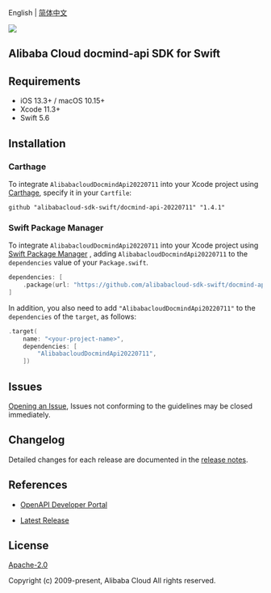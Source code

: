English | [简体中文](README-CN.md)

![](https://aliyunsdk-pages.alicdn.com/icons/AlibabaCloud.svg)

## Alibaba Cloud docmind-api SDK for Swift

## Requirements

- iOS 13.3+ / macOS 10.15+
- Xcode 11.3+
- Swift 5.6

## Installation

### Carthage

To integrate `AlibabacloudDocmindApi20220711` into your Xcode project using [Carthage](https://github.com/Carthage/Carthage), specify it in your `Cartfile`:

```ogdl
github "alibabacloud-sdk-swift/docmind-api-20220711" "1.4.1"
```

### Swift Package Manager

To integrate `AlibabacloudDocmindApi20220711` into your Xcode project using [Swift Package Manager](https://swift.org/package-manager/) , adding `AlibabacloudDocmindApi20220711` to the `dependencies` value of your `Package.swift`.

```swift
dependencies: [
    .package(url: "https://github.com/alibabacloud-sdk-swift/docmind-api-20220711.git", from: "1.4.1")
]
```

In addition, you also need to add `"AlibabacloudDocmindApi20220711"` to the `dependencies` of the `target`, as follows:

```swift
.target(
    name: "<your-project-name>",
    dependencies: [
        "AlibabacloudDocmindApi20220711",
    ])
```

## Issues

[Opening an Issue](https://github.com/alibabacloud-sdk-swift/docmind-api-20220711/issues/new), Issues not conforming to the guidelines may be closed immediately.

## Changelog

Detailed changes for each release are documented in the [release notes](./ChangeLog.txt).

## References

* [OpenAPI Developer Portal](https://next.api.alibabacloud.com/home)
- [Latest Release](https://github.com/alibabacloud-sdk-swift/docmind-api-20220711)

## License

[Apache-2.0](http://www.apache.org/licenses/LICENSE-2.0)

Copyright (c) 2009-present, Alibaba Cloud All rights reserved.
